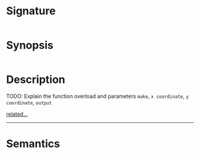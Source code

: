 # Signature
```vikid-signature
```

# Synopsis
```vikid-synopsis
```

# Description
TODO: Explain the function overload and parameters `make`, `x coordinate`, `y coordinate`, `output`

[related...](https://en.wikipedia.org/wiki/Euclidean_vector)

----
# Semantics